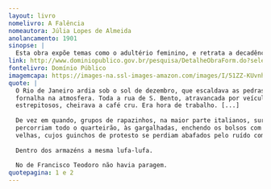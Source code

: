 ```yaml
---
layout: livro
nomelivro: A Falência
nomeautora: Júlia Lopes de Almeida
anolancamento: 1901
sinopse: |
  Esta obra expõe temas como o adultério feminino, e retrata a decadência burguesa no Brasil após a Lei Áurea de 1888, que abole os escravos.
link: http://www.dominiopublico.gov.br/pesquisa/DetalheObraForm.do?select_action=&co_obra=7552
fontelivro: Domínio Público
imagemcapa: https://images-na.ssl-images-amazon.com/images/I/51ZZ-KUvnhL._SX346_BO1,204,203,200_.jpg
quote: |
  O Rio de Janeiro ardia sob o sol de dezembro, que escaldava as pedras, bafejando um ar de
  fornalha na atmosfera. Toda a rua de S. Bento, atravancada por veículos pesadões e
  estrepitosos, cheirava a café cru. Era hora de trabalho. [...]
  
  De vez em quando, grupos de rapazinhos, na maior parte italianos, surgiram nas esquinas e
  percorriam todo o quarteirão, às gargalhadas, enchendo os bolsos com o café das africanas
  velhas, cujos guinchos de protesto se perdiam abafados pelo ruído complexo da rua.
  
  Dentro dos armazéns a mesma lufa-lufa.
  
  No de Francisco Teodoro não havia paragem.
quotepagina: 1 e 2
---
```

